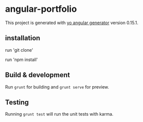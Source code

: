 # angular-portfolio

This project is generated with [yo angular generator](https://github.com/yeoman/generator-angular)
version 0.15.1.

## installation
run  'git clone' 

run 'npm install'

## Build & development

Run `grunt` for building and `grunt serve` for preview.

## Testing

Running `grunt test` will run the unit tests with karma.
